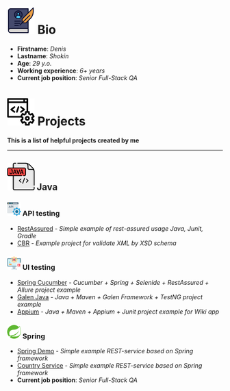 # ![](img/icon-biography_64.png) Bio

+ **Firstname**: *Denis*
+ **Lastname**: *Shokin*
+ **Age**: *29 y.o.*
+ **Working experience**: *6+ years*
+ **Current job position**: *Senior Full-Stack QA*

# ![](img/code_64.png) Projects
**This is a list of helpful projects created by me**
<hr>

## ![](img/java_64.png) Java
### ![](img/api_32.png) API testing
+ [RestAssured](https://github.com/DenisShokin/rest-assured-simple) - *Simple example of rest-assured usage Java, Junit, Gradle*
+ [CBR](https://github.com/DenisShokin/CBR) - *Example project for validate XML by XSD schema*

### ![](img/ui_32.png) UI testing
+ [Spring Cucumber](https://github.com/DenisShokin/Cucumber-spring) - *Cucumber + Spring + Selenide + RestAssured + Allure project example*
+ [Galen Java](https://github.com/DenisShokin/galen-sample-java-tests) - *Java + Maven + Galen Framework + TestNG project example*
+ [Appium](https://github.com/DenisShokin/Appium_WikiMobileTest) - *Java + Maven + Appium + Junit project example for Wiki app*

### ![](img/framework_spring-32.png) Spring
+ [Spring Demo](https://github.com/DenisShokin/SimpleSpring) - *Simple example REST-service based on Spring framework*
+ [Country Service](https://github.com/DenisShokin/country-info-service) - *Simple example REST-service based on Spring framework*
+ **Current job position**: *Senior Full-Stack QA*
